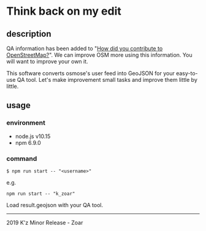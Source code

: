 # Think back on my edit

## description

QA information has been added to "[How did you contribute to OpenStreetMap?](http://hdyc.neis-one.org/)". We can improve OSM more using this information. You will want to improve your own it.

This software converts osmose's user feed into GeoJSON for your easy-to-use QA tool. Let's make improvement small tasks and improve them little by little.

## usage

### environment

- node.js v10.15
- npm 6.9.0

### command

```
$ npm run start -- "<username>"
```

e.g.

`npm run start -- "k_zoar"`

Load result.geojson with your QA tool.

---
2019 K'z Minor Release - Zoar